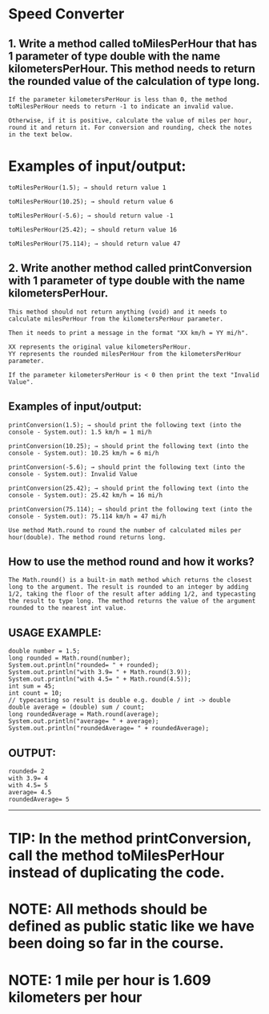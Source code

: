 # Speed Converter

## 1. Write a method called toMilesPerHour that has 1 parameter of type double with the name kilometersPerHour. This method needs to return the rounded value of the calculation of type long.

    If the parameter kilometersPerHour is less than 0, the method toMilesPerHour needs to return -1 to indicate an invalid value.

    Otherwise, if it is positive, calculate the value of miles per hour, round it and return it. For conversion and rounding, check the notes in the text below.

# Examples of input/output:

    toMilesPerHour(1.5); → should return value 1

    toMilesPerHour(10.25); → should return value 6

    toMilesPerHour(-5.6); → should return value -1

    toMilesPerHour(25.42); → should return value 16

    toMilesPerHour(75.114); → should return value 47

## 2. Write another method called printConversion with 1 parameter of type double with the name kilometersPerHour.

    This method should not return anything (void) and it needs to calculate milesPerHour from the kilometersPerHour parameter.

    Then it needs to print a message in the format "XX km/h = YY mi/h".

    XX represents the original value kilometersPerHour.
    YY represents the rounded milesPerHour from the kilometersPerHour parameter.

    If the parameter kilometersPerHour is < 0 then print the text "Invalid Value".

## Examples of input/output:

    printConversion(1.5); → should print the following text (into the console - System.out): 1.5 km/h = 1 mi/h

    printConversion(10.25); → should print the following text (into the console - System.out): 10.25 km/h = 6 mi/h

    printConversion(-5.6); → should print the following text (into the console - System.out): Invalid Value

    printConversion(25.42); → should print the following text (into the console - System.out): 25.42 km/h = 16 mi/h

    printConversion(75.114); → should print the following text (into the console - System.out): 75.114 km/h = 47 mi/h

    Use method Math.round to round the number of calculated miles per hour(double). The method round returns long.

## How to use the method round and how it works?

    The Math.round() is a built-in math method which returns the closest long to the argument. The result is rounded to an integer by adding 1/2, taking the floor of the result after adding 1/2, and typecasting the result to type long. The method returns the value of the argument rounded to the nearest int value.

## USAGE EXAMPLE:

    double number = 1.5;
    long rounded = Math.round(number);
    System.out.println("rounded= " + rounded);
    System.out.println("with 3.9= " + Math.round(3.9));
    System.out.println("with 4.5= " + Math.round(4.5));
    int sum = 45;
    int count = 10;
    // typecasting so result is double e.g. double / int -> double
    double average = (double) sum / count;
    long roundedAverage = Math.round(average);
    System.out.println("average= " + average);
    System.out.println("roundedAverage= " + roundedAverage);

## OUTPUT:

    rounded= 2
    with 3.9= 4
    with 4.5= 5
    average= 4.5
    roundedAverage= 5

---

# TIP: In the method printConversion, call the method toMilesPerHour instead of duplicating the code.

# NOTE: All methods should be defined as public static like we have been doing so far in the course.

# NOTE: 1 mile per hour is 1.609 kilometers per hour
